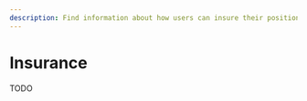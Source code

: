 ```yaml
---
description: Find information about how users can insure their positions on Euler
---
```


# Insurance

TODO

